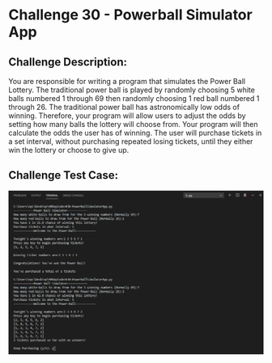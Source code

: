 # Challenge 30 - Powerball Simulator App


## Challenge Description:

You are responsible for writing a program that simulates the Power Ball Lottery. The traditional
power ball is played by randomly choosing 5 white balls numbered 1 through 69 then randomly
choosing 1 red ball numbered 1 through 26. The traditional power ball has astronomically low
odds of winning. Therefore, your program will allow users to adjust the odds by setting how
many balls the lottery will choose from. Your program will then calculate the odds the user has
of winning. The user will purchase tickets in a set interval, without purchasing repeated losing
tickets, until they either win the lottery or choose to give up.

## Challenge Test Case:

<p align = center>
  <img src="https://github.com/aajinkya1203/The-Art-Of-Doing/blob/branch-30/%2330.PNG">
</p>
